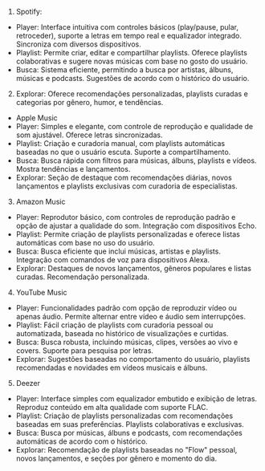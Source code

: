 1. Spotify:
- Player: Interface intuitiva com controles básicos (play/pause, pular, retroceder), suporte a letras em tempo real e equalizador integrado. Sincroniza com diversos dispositivos.
- Playlist: Permite criar, editar e compartilhar playlists. Oferece playlists colaborativas e sugere novas músicas com base no gosto do usuário.
- Busca: Sistema eficiente, permitindo a busca por artistas, álbuns, músicas e podcasts. Sugestões de acordo com o histórico do usuário.
2. Explorar: Oferece recomendações personalizadas, playlists curadas e categorias por gênero, humor, e tendências.
- Apple Music
- Player: Simples e elegante, com controle de reprodução e qualidade de som ajustável. Oferece letras sincronizadas.
- Playlist: Criação e curadoria manual, com playlists automáticas baseadas no que o usuário escuta. Suporte a compartilhamento.
- Busca: Busca rápida com filtros para músicas, álbuns, playlists e vídeos. Mostra tendências e lançamentos.
- Explorar: Seção de destaque com recomendações diárias, novos lançamentos e playlists exclusivas com curadoria de especialistas.
3. Amazon Music
- Player: Reprodutor básico, com controles de reprodução padrão e opção de ajustar a qualidade do som. Integração com dispositivos Echo.
- Playlist: Permite criação de playlists personalizadas e oferece listas automáticas com base no uso do usuário.
- Busca: Busca eficiente que inclui músicas, artistas e playlists. Integração com comandos de voz para dispositivos Alexa.
- Explorar: Destaques de novos lançamentos, gêneros populares e listas curadas. Recomendação personalizada.
4. YouTube Music
- Player: Funcionalidades padrão com opção de reproduzir vídeo ou apenas áudio. Permite alternar entre vídeo e áudio sem interrupções.
- Playlist: Fácil criação de playlists com curadoria pessoal ou automatizada, baseada no histórico de visualizações e curtidas.
- Busca: Busca robusta, incluindo músicas, clipes, versões ao vivo e covers. Suporte para pesquisa por letras.
- Explorar: Sugestões baseadas no comportamento do usuário, playlists recomendadas e novidades em vídeos musicais e álbuns.
5. Deezer
- Player: Interface simples com equalizador embutido e exibição de letras. Reproduz conteúdo em alta qualidade com suporte FLAC.
- Playlist: Criação de playlists personalizadas com recomendações baseadas em suas preferências. Playlists colaborativas e exclusivas.
- Busca: Busca por músicas, álbuns e podcasts, com recomendações automáticas de acordo com o histórico.
- Explorar: Recomendação de playlists baseadas no "Flow" pessoal, novos lançamentos, e seções por gênero e momento do dia.


